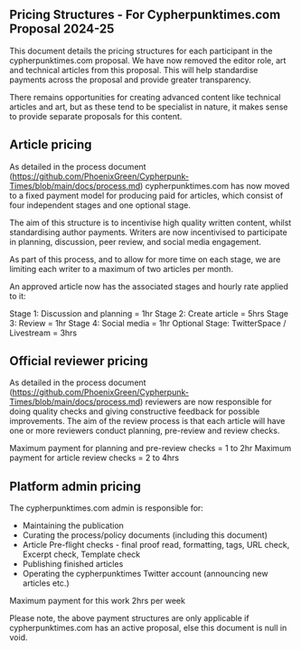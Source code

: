 ## Pricing Structures - For Cypherpunktimes.com Proposal 2024-25
This document details the pricing structures for each participant in the cypherpunktimes.com proposal. We have now removed the editor role, art and technical articles from this proposal. This will help standardise payments across the proposal and provide greater transparency. 

There remains opportunities for creating advanced content like technical articles and art, but as these tend to be specialist in nature, it makes sense to provide separate proposals for this content.

## Article pricing

As detailed in the process document (https://github.com/PhoenixGreen/Cypherpunk-Times/blob/main/docs/process.md) cypherpunktimes.com has now moved to a fixed payment model for producing paid for articles, which consist of four independent stages and one optional stage.

The aim of this structure is to incentivise high quality written content, whilst standardising author payments. Writers are now incentivised to participate in planning, discussion, peer review, and social media engagement.

As part of this process, and to allow for more time on each stage, we are limiting each writer to a maximum of two articles per month. 

An approved article now has the associated stages and hourly rate applied to it:

Stage 1: Discussion and planning = 1hr
Stage 2: Create article = 5hrs
Stage 3: Review = 1hr
Stage 4: Social media = 1hr
Optional Stage: TwitterSpace / Livestream = 3hrs

## Official reviewer pricing

As detailed in the process document (https://github.com/PhoenixGreen/Cypherpunk-Times/blob/main/docs/process.md) reviewers are now responsible for doing quality checks and giving constructive feedback for possible improvements. The aim of the review process is that each article will have one or more reviewers conduct planning, pre-review and review checks.

Maximum payment for planning and pre-review checks = 1 to 2hr
Maximum payment for article review checks = 2 to 4hrs

## Platform admin pricing

The cypherpunktimes.com admin is responsible for: 
* Maintaining the publication
* Curating the process/policy documents (including this document)
* Article Pre-flight checks - final proof read, formatting, tags, URL check, Excerpt check, Template check
* Publishing finished articles
* Operating the cypherpunktimes Twitter account (announcing new articles etc.)

Maximum payment for this work 2hrs per week

Please note, the above payment structures are only applicable if cypherpunktimes.com has an active proposal, else this document is null in void.

